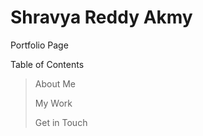 Shravya Reddy Akmy
====
Portfolio Page

Table of Contents
> About Me
> 
> My Work
> 
> Get in Touch
